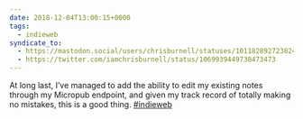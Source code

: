 ```yaml
---
date: 2018-12-04T13:00:15+0000
tags:
  - indieweb
syndicate_to:
  - https://mastodon.social/users/chrisburnell/statuses/101182892723824686
  - https://twitter.com/iamchrisburnell/status/1069939449738473473
---
```


At long last, I’ve managed to add the ability to edit my existing notes through my Micropub endpoint, and given my track record of totally making no mistakes, this is a good thing. <a href="https://twitter.com/hashtag/indieweb" rel="external">#indieweb</a>

